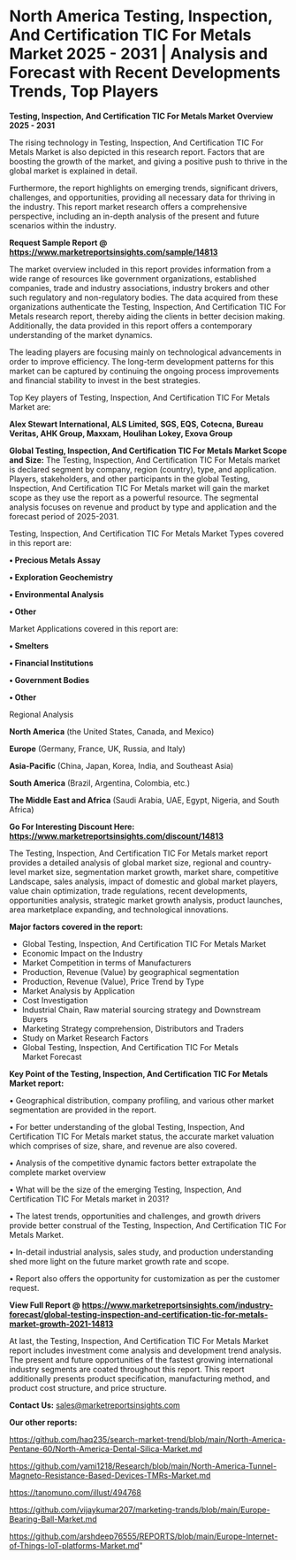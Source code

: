 # North America Testing, Inspection, And Certification TIC For Metals Market 2025 - 2031 | Analysis and Forecast with Recent Developments Trends, Top Players

<Strong> Testing, Inspection, And Certification TIC For Metals Market Overview 2025 - 2031</strong>

The rising technology in Testing, Inspection, And Certification TIC For Metals Market is also depicted in this research report. Factors that are boosting the growth of the market, and giving a positive push to thrive in the global market is explained in detail.

Furthermore, the report highlights on emerging trends, significant drivers, challenges, and opportunities, providing all necessary data for thriving in the industry. This report market research offers a comprehensive perspective, including an in-depth analysis of the present and future scenarios within the industry.

<strong>Request Sample Report @ <a href=https://www.marketreportsinsights.com/sample/14813>https://www.marketreportsinsights.com/sample/14813</a></strong>

The market overview included in this report provides information from a wide range of resources like government organizations, established companies, trade and industry associations, industry brokers and other such regulatory and non-regulatory bodies. The data acquired from these organizations authenticate the Testing, Inspection, And Certification TIC For Metals research report, thereby aiding the clients in better decision making. Additionally, the data provided in this report offers a contemporary understanding of the market dynamics.

The leading players are focusing mainly on technological advancements in order to improve efficiency. The long-term development patterns for this market can be captured by continuing the ongoing process improvements and financial stability to invest in the best strategies.

Top Key players of Testing, Inspection, And Certification TIC For Metals Market are:

<strong>Alex Stewart International, ALS Limited, SGS, EQS, Cotecna, Bureau Veritas, AHK Group, Maxxam, Houlihan Lokey, Exova Group</strong>

<strong><b>Global Testing, Inspection, And Certification TIC For Metals Market Scope and Size:</b></strong>
The Testing, Inspection, And Certification TIC For Metals market is declared segment by company, region (country), type, and application. Players, stakeholders, and other participants in the global Testing, Inspection, And Certification TIC For Metals market will gain the market scope as they use the report as a powerful resource. The segmental analysis focuses on revenue and product by type and application and the forecast period of 2025-2031.

Testing, Inspection, And Certification TIC For Metals Market Types covered in this report are:

<strong>• Precious Metals Assay

• Exploration Geochemistry

• Environmental Analysis

• Other</strong>

Market Applications covered in this report are:

<strong>• Smelters

• Financial Institutions

• Government Bodies

• Other</strong> 

Regional Analysis

<strong>North America</strong> (the United States, Canada, and Mexico)

<strong>Europe</strong> (Germany, France, UK, Russia, and Italy)

<strong>Asia-Pacific</strong> (China, Japan, Korea, India, and Southeast Asia)

<strong>South America</strong> (Brazil, Argentina, Colombia, etc.)

<strong>The Middle East and Africa</strong> (Saudi Arabia, UAE, Egypt, Nigeria, and South Africa)

<strong>Go For Interesting Discount Here: <a href=https://www.marketreportsinsights.com/discount/14813>https://www.marketreportsinsights.com/discount/14813</a></strong>

The Testing, Inspection, And Certification TIC For Metals market report provides a detailed analysis of global market size, regional and country-level market size, segmentation market growth, market share, competitive Landscape, sales analysis, impact of domestic and global market players, value chain optimization, trade regulations, recent developments, opportunities analysis, strategic market growth analysis, product launches, area marketplace expanding, and technological innovations.

<strong><b>Major factors covered in the report:</b></strong>
<ul>
  <li>Global Testing, Inspection, And Certification TIC For Metals Market </li>
  <li>Economic Impact on the Industry</li>
  <li>Market Competition in terms of Manufacturers</li>
  <li>Production, Revenue (Value) by geographical segmentation</li>
  <li>Production, Revenue (Value), Price Trend by Type</li>
  <li>Market Analysis by Application</li>
  <li>Cost Investigation</li>
  <li>Industrial Chain, Raw material sourcing strategy and Downstream Buyers</li>
  <li>Marketing Strategy comprehension, Distributors and Traders</li>
  <li>Study on Market Research Factors</li>
  <li>Global Testing, Inspection, And Certification TIC For Metals Market Forecast</li>
</ul>

<strong><b>Key Point of the Testing, Inspection, And Certification TIC For Metals Market report:</b></strong>

• Geographical distribution, company profiling, and various other market segmentation are provided in the report.

• For better understanding of the global Testing, Inspection, And Certification TIC For Metals market status, the accurate market valuation which comprises of size, share, and revenue are also covered.

• Analysis of the competitive dynamic factors better extrapolate the complete market overview

• What will be the size of the emerging Testing, Inspection, And Certification TIC For Metals market in 2031?

• The latest trends, opportunities and challenges, and growth drivers provide better construal of the Testing, Inspection, And Certification TIC For Metals Market.

• In-detail industrial analysis, sales study, and production understanding shed more light on the future market growth rate and scope.

• Report also offers the opportunity for customization as per the customer request.

<strong><b>View Full Report @ <a href=https://www.marketreportsinsights.com/industry-forecast/global-testing-inspection-and-certification-tic-for-metals-market-growth-2021-14813>https://www.marketreportsinsights.com/industry-forecast/global-testing-inspection-and-certification-tic-for-metals-market-growth-2021-14813</a></b></strong>


At last, the Testing, Inspection, And Certification TIC For Metals Market report includes investment come analysis and development trend analysis. The present and future opportunities of the fastest growing international industry segments are coated throughout this report. This report additionally presents product specification, manufacturing method, and product cost structure, and price structure.

<strong>Contact Us:</strong>
sales@marketreportsinsights.com

<strong>Our other reports:</strong>

<a href=https://github.com/haq235/search-market-trend/blob/main/North-America-Pentane-60/North-America-Dental-Silica-Market.md>https://github.com/haq235/search-market-trend/blob/main/North-America-Pentane-60/North-America-Dental-Silica-Market.md</a>

<a href=https://github.com/yami1218/Research/blob/main/North-America-Tunnel-Magneto-Resistance-Based-Devices-TMRs-Market.md>https://github.com/yami1218/Research/blob/main/North-America-Tunnel-Magneto-Resistance-Based-Devices-TMRs-Market.md</a>

<a href=https://tanomuno.com/illust/494768>https://tanomuno.com/illust/494768</a>

<a href=https://github.com/vijaykumar207/marketing-trands/blob/main/Europe-Bearing-Ball-Market.md>https://github.com/vijaykumar207/marketing-trands/blob/main/Europe-Bearing-Ball-Market.md</a>

<a href=https://github.com/arshdeep76555/REPORTS/blob/main/Europe-Internet-of-Things-IoT-platforms-Market.md>https://github.com/arshdeep76555/REPORTS/blob/main/Europe-Internet-of-Things-IoT-platforms-Market.md</a>"
